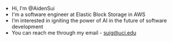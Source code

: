 - Hi, I’m @AidenSui
- I'm a software engineer at Elastic Block Storage in AWS 
- I’m interested in igniting the power of AI in the future of software development
- You can reach me through my email - suig@uci.edu

<!---
AidenSui/AidenSui is a ✨ special ✨ repository because its `README.md` (this file) appears on your GitHub profile.
You can click the Preview link to take a look at your changes.
--->
